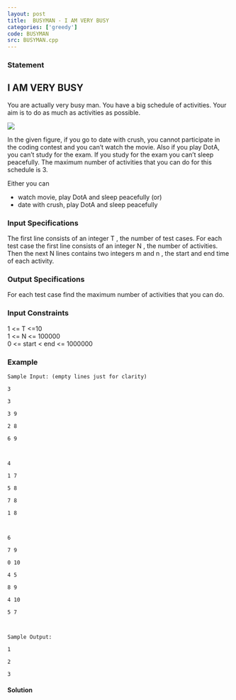 ```yaml
---
layout: post
title:  BUSYMAN - I AM VERY BUSY
categories: ['greedy']
code: BUSYMAN
src: BUSYMAN.cpp
---
```


### **Statement**

## I AM VERY BUSY

You are actually very busy man. You have a big schedule of activities. Your
aim is to do as much as activities as possible.

![](http://www.spoj.com/content/min_25:busyman.png)

In the given figure, if you go to date with crush, you cannot participate in
the coding contest and you can’t watch the movie. Also if you play DotA, you
can’t study for the exam. If you study for the exam you can’t sleep
peacefully. The maximum number of activities that you can do for this schedule
is 3.

Either you can

  * watch movie, play DotA and sleep peacefully (or)
  * date with crush, play DotA and sleep peacefully

### Input Specifications

The first line consists of an integer T , the number of test cases. For
each test case the first line consists of an integer N , the number of
activities. Then the next N lines contains two integers m and n ,
the start and end time of each activity.

### Output Specifications

For each test case find the maximum number of activities that you can do.

### Input Constraints

1 <= T <=10  
1 <= N <= 100000  
0 <= start < end <= 1000000

### Example

    
    
    Sample Input: (empty lines just for clarity)
    3
    3
    3 9
    2 8
    6 9
    
    4
    1 7
    5 8
    7 8
    1 8
    
    6
    7 9
    0 10
    4 5
    8 9
    4 10
    5 7
    
    Sample Output:
    1
    2
    3



#### **Solution**



